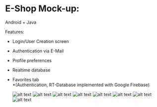 # E-Shop Mock-up:
Android + Java
  
Features:  
- Login/User Creation screen  
- Authentication via E-Mail  
- Profile preferences  
- Realtime database  
- Favorites tab  
*(Authentication, RT-Database implemented with Google Firebase)
  
  ![alt text](https://github.com/matiasld/eshop-demo/blob/master/img/11.png?raw=true)
  ![alt text](https://github.com/matiasld/eshop-demo/blob/master/img/12.png?raw=true)
  ![alt text](https://github.com/matiasld/eshop-demo/blob/master/img/13.png?raw=true)
  ![alt text](https://github.com/matiasld/eshop-demo/blob/master/img/Screenshot_1568608157.png?raw=true)
  ![alt text](https://github.com/matiasld/eshop-demo/blob/master/img/Screenshot_1568608265.png)
  ![alt text](https://github.com/matiasld/eshop-demo/blob/master/img/Screenshot_1568608303.png)
  ![alt text](https://github.com/matiasld/eshop-demo/blob/master/img/Screenshot_1568608501.png)
  ![alt text](https://github.com/matiasld/eshop-demo/blob/master/img/Screenshot_1568609858.png)
  
